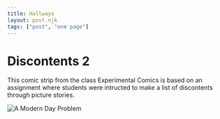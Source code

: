 ```yaml
---
title: Hallways
layout: post.njk
tags: ["post", "one page"]
---
```


# Discontents 2
This comic strip from the class Experimental Comics is based on an assignment where students were intructed to make a list of discontents through picture stories. 

![A Modern Day Problem](/assets/Hallways%20.JPG "A comic about a girl's fear of making eye contact in hallways.")